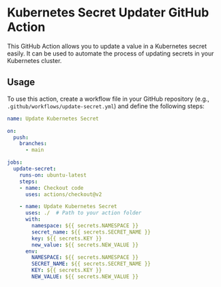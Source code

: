# Kubernetes Secret Updater GitHub Action

This GitHub Action allows you to update a value in a Kubernetes secret easily. It can be used to automate the process of updating secrets in your Kubernetes cluster.

## Usage

To use this action, create a workflow file in your GitHub repository (e.g., `.github/workflows/update-secret.yml`) and define the following steps:

```yaml
name: Update Kubernetes Secret

on:
  push:
    branches:
      - main

jobs:
  update-secret:
    runs-on: ubuntu-latest
    steps:
    - name: Checkout code
      uses: actions/checkout@v2

    - name: Update Kubernetes Secret
      uses: ./  # Path to your action folder
      with:
        namespace: ${{ secrets.NAMESPACE }}
        secret_name: ${{ secrets.SECRET_NAME }}
        key: ${{ secrets.KEY }}
        new_value: ${{ secrets.NEW_VALUE }}
      env:
        NAMESPACE: ${{ secrets.NAMESPACE }}
        SECRET_NAME: ${{ secrets.SECRET_NAME }}
        KEY: ${{ secrets.KEY }}
        NEW_VALUE: ${{ secrets.NEW_VALUE }}
